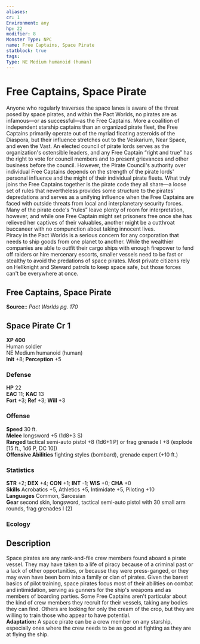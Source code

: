```yaml
---
aliases: 
cr: 1
Environment: any
hp: 22
modifier: 8
Monster Type: NPC
name: Free Captains, Space Pirate
statblock: true
tags: 
Type: NE Medium humanoid (human)  
---
```


# Free Captains, Space Pirate

Anyone who regularly traverses the space lanes is aware of the threat posed by space pirates, and within the Pact Worlds, no pirates are as infamous—or as successful—as the Free Captains. More a coalition of independent starship captains than an organized pirate fleet, the Free Captains primarily operate out of the myriad floating asteroids of the Diaspora, but their influence stretches out to the Veskarium, Near Space, and even the Vast. An elected council of pirate lords serves as the organization's ostensible leaders, and any Free Captain “right and true” has the right to vote for council members and to present grievances and other business before the council. However, the Pirate Council's authority over individual Free Captains depends on the strength of the pirate lords' personal influence and the might of their individual pirate fleets. What truly joins the Free Captains together is the pirate code they all share—a loose set of rules that nevertheless provides some structure to the pirates' depredations and serves as a unifying influence when the Free Captains are faced with outside threats from local and interplanetary security forces. Many of the pirate code's “rules” leave plenty of room for interpretation, however, and while one Free Captain might set prisoners free once she has relieved her captives of their valuables, another might be a cutthroat buccaneer with no compunction about taking innocent lives.  
Piracy in the Pact Worlds is a serious concern for any corporation that needs to ship goods from one planet to another. While the wealthier companies are able to outfit their cargo ships with enough firepower to fend off raiders or hire mercenary escorts, smaller vessels need to be fast or stealthy to avoid the predations of space pirates. Most private citizens rely on Hellknight and Steward patrols to keep space safe, but those forces can't be everywhere at once.  

## Free Captains, Space Pirate

**Source**:: _Pact Worlds pg. 170_

## Space Pirate Cr 1

**XP 400**  
Human soldier  
NE Medium humanoid (human)  
**Init** +8; **Perception** +5  

### Defense

**HP** 22  
**EAC** 11; **KAC** 13  
**Fort** +3; **Ref** +3; **Will** +3  

### Offense

**Speed** 30 ft.  
**Melee** longsword +5 (1d8+3 S)  
**Ranged** tactical semi-auto pistol +8 (1d6+1 P) or frag grenade I +8 (explode \[15 ft., 1d6 P, DC 10\])  
**Offensive Abilities** fighting styles (bombard), grenade expert (+10 ft.)

### Statistics

**STR** +2; **DEX** +4; **CON** +1; **INT** -1; **WIS** +0; **CHA** +0  
**Skills** Acrobatics +5, Athletics +5, Intimidate +5, Piloting +10  
**Languages** Common, Sarcesian  
**Gear** second skin, longsword, tactical semi-auto pistol with 30 small arm rounds, frag grenades I (2)

### Ecology

## Description

Space pirates are any rank-and-file crew members found aboard a pirate vessel. They may have taken to a life of piracy because of a criminal past or a lack of other opportunities, or because they were press-ganged, or they may even have been born into a family or clan of pirates. Given the barest basics of pilot training, space pirates focus most of their abilities on combat and intimidation, serving as gunners for the ship's weapons and as members of boarding parties. Some Free Captains aren't particular about the kind of crew members they recruit for their vessels, taking any bodies they can find. Others are looking for only the cream of the crop, but they are willing to train those who appear to have potential.  
**Adaptation:** A space pirate can be a crew member on any starship, especially ones where the crew needs to be as good at fighting as they are at flying the ship.

